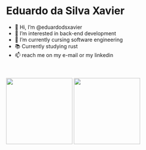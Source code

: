 # Eduardo da Silva Xavier

- 👋 Hi, I’m @eduardodsxavier
- 👀 I’m interested in back-end development
- 🌱 I’m currently cursing software engineering
- 📚 Currently studying rust
- 📫 reach me on my e-mail or my linkedin
<br>
<div>
  <br>
  <img height="180em" src="https://github-readme-stats.vercel.app/api?username=eduardodsxavier&show_icons=true&theme=tokyonight&include_all_commits=true&count_private=true"/>
  <img height="180em" src="https://github-readme-stats.vercel.app/api/top-langs/?username=eduardodsxavier&layout=compact&langs_count=7&theme=tokyonight"/>
</div>
<br>

